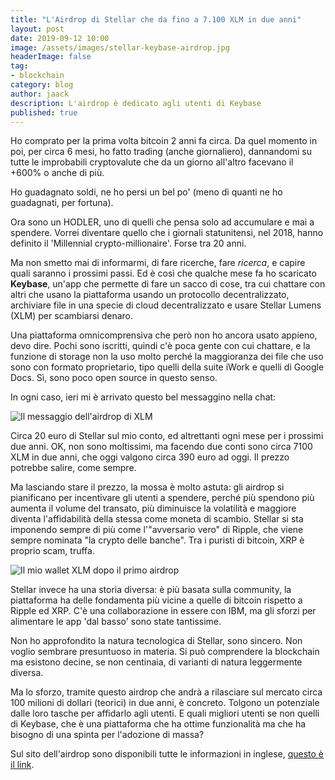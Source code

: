 ```yaml
---
title: "L'Airdrop di Stellar che da fino a 7.100 XLM in due anni"
layout: post
date: 2019-09-12 10:00
image: /assets/images/stellar-keybase-airdrop.jpg
headerImage: false
tag:
- blockchain
category: blog
author: jaack
description: L'airdrop è dedicato agli utenti di Keybase
published: true
---
```

Ho comprato per la prima volta bitcoin 2 anni fa circa. Da quel momento in poi,
per circa 6 mesi, ho fatto trading (anche giornaliero), dannandomi su tutte le
improbabili cryptovalute che da un giorno all'altro facevano il +600% o anche di più.

Ho guadagnato soldi, ne ho persi un bel po' (meno di quanti ne ho guadagnati, per fortuna).

Ora sono un HODLER, uno di quelli che pensa solo ad accumulare e mai a spendere.
Vorrei diventare quello che i giornali statunitensi, nel 2018, hanno definito il
'Millennial crypto-millionaire'. Forse tra 20 anni.

Ma non smetto mai di informarmi, di fare ricerche, fare *ricerca*, e capire
quali saranno i prossimi passi. Ed è così che qualche mese fa ho scaricato
**Keybase**, un'app che permette di fare un sacco di cose, tra cui
chattare con altri che usano la piattaforma usando un protocollo decentralizzato,
archiviare file in una specie di cloud decentralizzato e usare Stellar Lumens (XLM)
per scambiarsi denaro.

Una piattaforma omnicomprensiva che però non ho ancora usato appieno, devo dire.
Pochi sono iscritti, quindi c'è poca gente con cui chattare, e la funzione di storage
non la uso molto perché la maggioranza dei file che uso sono con formato proprietario,
tipo quelli della suite iWork e quelli di Google Docs. Sì, sono poco open source
in questo senso.

In ogni caso, ieri mi è arrivato questo bel messaggino nella chat:

<img class="image" src="{{base}}/assets/images/keybase-stellar-wallet.png" alt="Il messaggio
dell'airdrop di XLM">

Circa 20 euro di Stellar sul mio conto, ed altrettanti ogni mese per i prossimi due anni.
OK, non sono moltissimi, ma facendo due conti sono circa 7100 XLM in due anni, che oggi valgono
circa 390 euro ad oggi. Il prezzo potrebbe salire, come sempre.

Ma lasciando stare il prezzo, la mossa è molto astuta: gli airdrop si pianificano
per incentivare gli utenti a spendere, perché più spendono più aumenta il volume
del transato, più diminuisce la volatilità e maggiore diventa l'affidabilità
della stessa come moneta di scambio. Stellar si sta imponendo sempre di più
come l'"avversario vero" di Ripple, che viene sempre nominata "la crypto delle banche".
Tra i puristi di bitcoin, XRP è proprio scam, truffa.

<img class="image" src="{{base}}/assets/images/keybase-stellar-airdrop.png" alt="Il mio wallet XLM
dopo il primo airdrop">

Stellar invece ha una storia diversa: è più basata sulla community, la piattaforma
ha delle fondamenta più vicine a quelle di bitcoin rispetto a Ripple ed XRP.
C'è una collaborazione in essere con IBM, ma gli sforzi per alimentare le app 'dal basso'
sono state tantissime.

Non ho approfondito la natura tecnologica di Stellar, sono sincero. Non voglio sembrare
presuntuoso in materia. Si può comprendere la blockchain ma esistono decine, se non
centinaia, di varianti di natura leggermente diversa.

Ma lo sforzo, tramite questo airdrop che andrà a rilasciare sul mercato circa 100 milioni
di dollari (teorici) in due anni, è concreto. Tolgono un potenziale dalle loro tasche per
 affidarlo agli utenti. E quali migliori utenti se non quelli di Keybase, che è una
 piattaforma che ha ottime funzionalità ma che ha bisogno di una spinta per l'adozione di massa?

 Sul sito dell'airdrop sono disponibili tutte le informazioni in inglese, [questo è il link](https://keybase.io/airdrop).
